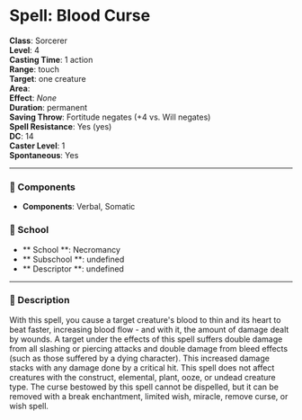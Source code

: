 
# Spell: Blood Curse
**Class**: Sorcerer  
**Level**: 4  
**Casting Time**: 1 action  
**Range**: touch  
**Target**: one creature  
**Area**:   
**Effect**: _None_  
**Duration**: permanent  
**Saving Throw**: Fortitude negates (+4 vs. Will negates)  
**Spell Resistance**: Yes (yes)  
**DC**: 14  
**Caster Level**: 1  
**Spontaneous**: Yes

---

### 🔮 Components
- **Components**: Verbal, Somatic

### 🏫 School
- ** School **: Necromancy
- ** Subschool **: undefined
- ** Descriptor **: undefined
---

### 📜 Description
With this spell, you cause a target creature's blood to thin and its heart to beat faster, increasing blood flow - and with it, the amount of damage dealt by wounds. A target under the effects of this spell suffers double damage from all slashing or piercing attacks and double damage from bleed effects (such as those suffered by a dying character). This increased damage stacks with any damage done by a critical hit. This spell does not affect creatures with the construct, elemental, plant, ooze, or undead creature type. The curse bestowed by this spell cannot be dispelled, but it can be removed with a break enchantment, limited wish, miracle, remove curse, or wish spell.
